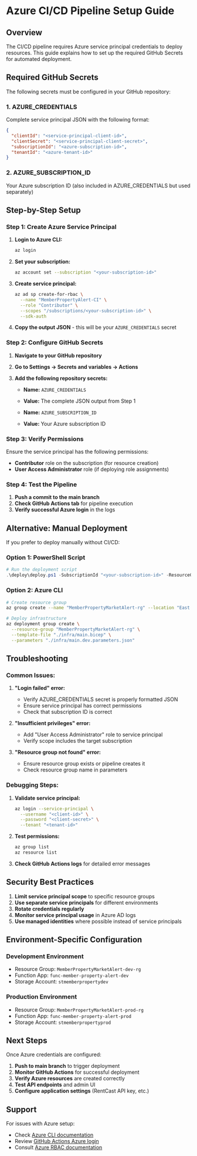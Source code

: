 # Azure CI/CD Pipeline Setup Guide

## Overview

The CI/CD pipeline requires Azure service principal credentials to deploy resources. This guide explains how to set up the required GitHub Secrets for automated deployment.

## Required GitHub Secrets

The following secrets must be configured in your GitHub repository:

### 1. AZURE_CREDENTIALS
Complete service principal JSON with the following format:
```json
{
  "clientId": "<service-principal-client-id>",
  "clientSecret": "<service-principal-client-secret>",
  "subscriptionId": "<azure-subscription-id>",
  "tenantId": "<azure-tenant-id>"
}
```

### 2. AZURE_SUBSCRIPTION_ID
Your Azure subscription ID (also included in AZURE_CREDENTIALS but used separately)

## Step-by-Step Setup

### Step 1: Create Azure Service Principal

1. **Login to Azure CLI:**
   ```bash
   az login
   ```

2. **Set your subscription:**
   ```bash
   az account set --subscription "<your-subscription-id>"
   ```

3. **Create service principal:**
   ```bash
   az ad sp create-for-rbac \
     --name "MemberPropertyAlert-CI" \
     --role "Contributor" \
     --scopes "/subscriptions/<your-subscription-id>" \
     --sdk-auth
   ```

4. **Copy the output JSON** - this will be your `AZURE_CREDENTIALS` secret

### Step 2: Configure GitHub Secrets

1. **Navigate to your GitHub repository**
2. **Go to Settings → Secrets and variables → Actions**
3. **Add the following repository secrets:**

   - **Name:** `AZURE_CREDENTIALS`
   - **Value:** The complete JSON output from Step 1

   - **Name:** `AZURE_SUBSCRIPTION_ID`
   - **Value:** Your Azure subscription ID

### Step 3: Verify Permissions

Ensure the service principal has the following permissions:
- **Contributor** role on the subscription (for resource creation)
- **User Access Administrator** role (if deploying role assignments)

### Step 4: Test the Pipeline

1. **Push a commit to the main branch**
2. **Check GitHub Actions tab** for pipeline execution
3. **Verify successful Azure login** in the logs

## Alternative: Manual Deployment

If you prefer to deploy manually without CI/CD:

### Option 1: PowerShell Script
```powershell
# Run the deployment script
.\deploy\deploy.ps1 -SubscriptionId "<your-subscription-id>" -ResourceGroupName "MemberPropertyMarketAlert-rg"
```

### Option 2: Azure CLI
```bash
# Create resource group
az group create --name "MemberPropertyMarketAlert-rg" --location "East US"

# Deploy infrastructure
az deployment group create \
  --resource-group "MemberPropertyMarketAlert-rg" \
  --template-file "./infra/main.bicep" \
  --parameters "./infra/main.dev.parameters.json"
```

## Troubleshooting

### Common Issues:

1. **"Login failed" error:**
   - Verify AZURE_CREDENTIALS secret is properly formatted JSON
   - Ensure service principal has correct permissions
   - Check that subscription ID is correct

2. **"Insufficient privileges" error:**
   - Add "User Access Administrator" role to service principal
   - Verify scope includes the target subscription

3. **"Resource group not found" error:**
   - Ensure resource group exists or pipeline creates it
   - Check resource group name in parameters

### Debugging Steps:

1. **Validate service principal:**
   ```bash
   az login --service-principal \
     --username "<client-id>" \
     --password "<client-secret>" \
     --tenant "<tenant-id>"
   ```

2. **Test permissions:**
   ```bash
   az group list
   az resource list
   ```

3. **Check GitHub Actions logs** for detailed error messages

## Security Best Practices

1. **Limit service principal scope** to specific resource groups
2. **Use separate service principals** for different environments
3. **Rotate credentials regularly**
4. **Monitor service principal usage** in Azure AD logs
5. **Use managed identities** where possible instead of service principals

## Environment-Specific Configuration

### Development Environment
- Resource Group: `MemberPropertyMarketAlert-dev-rg`
- Function App: `func-member-property-alert-dev`
- Storage Account: `stmemberpropertydev`

### Production Environment
- Resource Group: `MemberPropertyMarketAlert-prod-rg`
- Function App: `func-member-property-alert-prod`
- Storage Account: `stmemberpropertyprod`

## Next Steps

Once Azure credentials are configured:

1. **Push to main branch** to trigger deployment
2. **Monitor GitHub Actions** for successful deployment
3. **Verify Azure resources** are created correctly
4. **Test API endpoints** and admin UI
5. **Configure application settings** (RentCast API key, etc.)

## Support

For issues with Azure setup:
- Check [Azure CLI documentation](https://docs.microsoft.com/en-us/cli/azure/)
- Review [GitHub Actions Azure login](https://github.com/Azure/login)
- Consult [Azure RBAC documentation](https://docs.microsoft.com/en-us/azure/role-based-access-control/)

